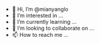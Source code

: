 - 👋 Hi, I’m @mianyanglo
- 👀 I’m interested in ...
- 🌱 I’m currently learning ...
- 💞️ I’m looking to collaborate on ...
- 📫 How to reach me ...

<!---
mianyanglo/mianyanglo is a ✨ special ✨ repository because its `README.md` (this file) appears on your GitHub profile.
You can click the Preview link to take a look at your changes.
--->
